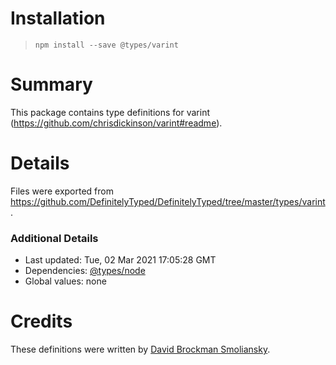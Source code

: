 # Installation
> `npm install --save @types/varint`

# Summary
This package contains type definitions for varint (https://github.com/chrisdickinson/varint#readme).

# Details
Files were exported from https://github.com/DefinitelyTyped/DefinitelyTyped/tree/master/types/varint.

### Additional Details
 * Last updated: Tue, 02 Mar 2021 17:05:28 GMT
 * Dependencies: [@types/node](https://npmjs.com/package/@types/node)
 * Global values: none

# Credits
These definitions were written by [David Brockman Smoliansky](https://github.com/dbrockman).
